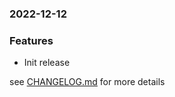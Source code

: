 ### 2022-12-12

### Features
+ Init release

see <a href='https://github.com/mrjackwills/obliqoro/blob/main/CHANGELOG.md'>CHANGELOG.md</a> for more details
